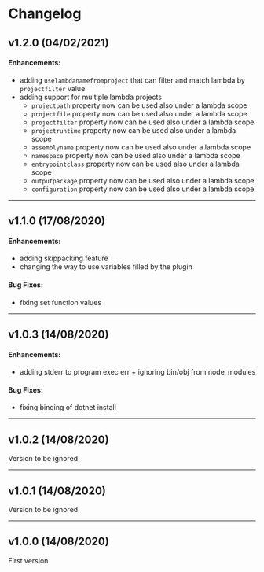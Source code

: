 # Changelog

## v1.2.0 (04/02/2021)
#### Enhancements:
- adding `uselambdanamefromproject` that can filter and match lambda by `projectfilter` value
- adding support for multiple lambda projects
  - `projectpath` property now can be used also under a lambda scope
  - `projectfile` property now can be used also under a lambda scope
  - `projectfilter` property now can be used also under a lambda scope
  - `projectruntime` property now can be used also under a lambda scope
  - `assemblyname` property now can be used also under a lambda scope
  - `namespace` property now can be used also under a lambda scope
  - `entrypointclass` property now can be used also under a lambda scope
  - `outputpackage` property now can be used also under a lambda scope
  - `configuration` property now can be used also under a lambda scope

---

## v1.1.0 (17/08/2020)
#### Enhancements:
- adding skippacking feature
- changing the way to use variables filled by the plugin
#### Bug Fixes:
- fixing set function values 

---

## v1.0.3 (14/08/2020)
#### Enhancements:
- adding stderr to program exec err + ignoring bin/obj from node_modules
#### Bug Fixes:
- fixing binding of dotnet install

---

## v1.0.2 (14/08/2020)
Version to be ignored.

---

## v1.0.1 (14/08/2020)
Version to be ignored.

---

## v1.0.0 (14/08/2020)
First version